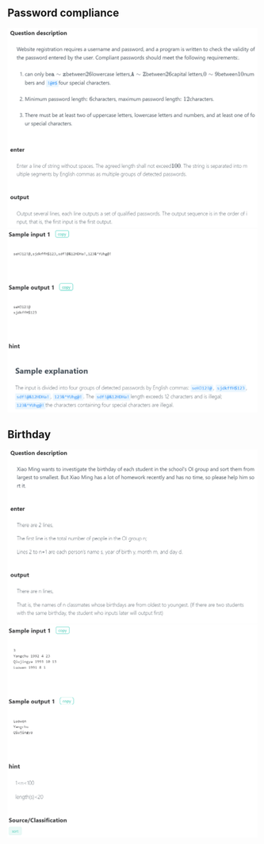 ## Password compliance

![](./assets/1.png)
![](./assets/01.png)

## Birthday

![](./assets/2.png)
![](./assets/02.png)

##  